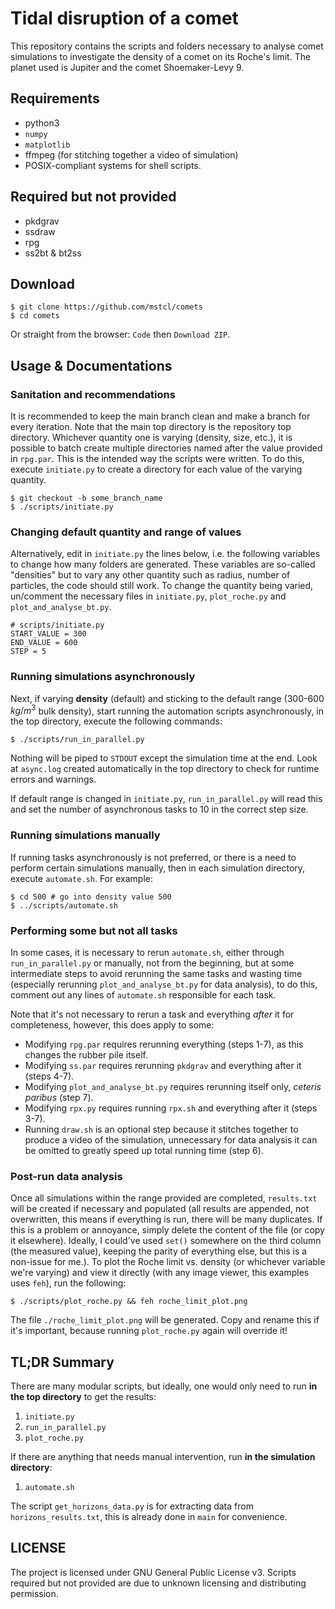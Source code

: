 # Tidal disruption of a comet

This repository contains the scripts and folders necessary to analyse comet
simulations to investigate the density of a comet on its Roche's limit. The
planet used is Jupiter and the comet Shoemaker-Levy 9.

## Requirements

- python3
- `numpy`
- `matplotlib`
- ffmpeg (for stitching together a video of simulation)
- POSIX-compliant systems for shell scripts.

## Required but not provided

- pkdgrav
- ssdraw
- rpg
- ss2bt & bt2ss

## Download

```shell
$ git clone https://github.com/mstcl/comets
$ cd comets
```

Or straight from the browser: `Code` then `Download ZIP`.

## Usage & Documentations

### Sanitation and recommendations

It is recommended to keep the main branch clean and make a branch for every
iteration. Note that the main top directory is the repository top directory.
Whichever quantity one is varying (density, size, etc.), it is possible to
batch create multiple directories named after the value provided in `rpg.par`.
This is the intended way the scripts were written. To do this, execute
`initiate.py` to create a directory for each value of the varying quantity.

```shell
$ git checkout -b some_branch_name
$ ./scripts/initiate.py
```

### Changing default quantity and range of values

Alternatively, edit in `initiate.py` the lines below, i.e. the following
variables to change how many folders are generated. These variables are
so-called "densities" but to vary any other quantity such as radius, number of
particles, the code should still work. To change the quantity being varied,
un/comment the necessary files in `initiate.py`, `plot_roche.py` and
`plot_and_analyse_bt.py`.

```python3
# scripts/initiate.py
START_VALUE = 300
END_VALUE = 600
STEP = 5
```

### Running simulations asynchronously

Next, if varying **density** (default) and sticking to the default range (300-600 $kg/m^3$ bulk density), start running the automation scripts asynchronously, in the top directory, execute the following commands:

```shell
$ ./scripts/run_in_parallel.py
```

Nothing will be piped to `STDOUT` except the simulation time at the end. Look
at `async.log` created automatically in the top directory to check for runtime
errors and warnings.

If default range is changed in `initiate.py`, `run_in_parallel.py` will read
this and set the number of asynchronous tasks to 10 in the correct step size.

### Running simulations manually

If running tasks asynchronously is not preferred, or there is a need to perform
certain simulations manually, then in each simulation directory, execute
`automate.sh`. For example:

```shell
$ cd 500 # go into density value 500
$ ../scripts/automate.sh
```

### Performing some but not all tasks

In some cases, it is necessary to rerun `automate.sh`, either through
`run_in_parallel.py` or manually, not from the beginning, but at some
intermediate steps to avoid rerunning the same tasks and wasting time
(especially rerunning `plot_and_analyse_bt.py` for data analysis), to do this,
comment out any lines of `automate.sh` responsible for each task.

Note that it's not necessary to rerun a task and everything _after_ it for
completeness, however, this does apply to some:

- Modifying `rpg.par` requires rerunning everything (steps 1-7), as this changes the rubber pile itself.
- Modifying `ss.par` requires rerunning `pkdgrav` and everything after it (steps 4-7).
- Modifying `plot_and_analyse_bt.py` requires rerunning itself only, _ceteris paribus_ (step 7).
- Modifying `rpx.py` requires running `rpx.sh` and everything after it (steps 3-7).
- Running `draw.sh` is an optional step because it stitches together to produce a video of the simulation, unnecessary for data analysis it can be omitted to greatly speed up total running time (step 6).

### Post-run data analysis

Once all simulations within the range provided are completed, `results.txt`
will be created if necessary and populated (all results are appended, not
overwritten, this means if everything is run, there will be many duplicates. If
this is a problem or annoyance, simply delete the content of the file (or copy
it elsewhere). Ideally, I could've used `set()` somewhere on the third column
(the measured value), keeping the parity of everything else, but this is a
non-issue for me.). To plot the Roche limit vs. density (or whichever variable
we're varying) and view it directly (with any image viewer, this examples uses
`feh`), run the following:

```shell
$ ./scripts/plot_roche.py && feh roche_limit_plot.png
```

The file `./roche_limit_plot.png` will be generated. Copy and rename this if
it's important, because running `plot_roche.py` again will override it!

## TL;DR Summary

There are many modular scripts, but ideally, one would only need to run **in
the top directory** to get the results:

1. `initiate.py`
2. `run_in_parallel.py`
3. `plot_roche.py`

If there are anything that needs manual intervention, run
**in the simulation directory**:

1. `automate.sh`

The script `get_horizons_data.py` is for extracting data from
`horizons_results.txt`, this is already done in `main` for convenience.

## LICENSE

The project is licensed under GNU General Public License v3.
Scripts required but not provided are due to unknown licensing and distributing permission.
